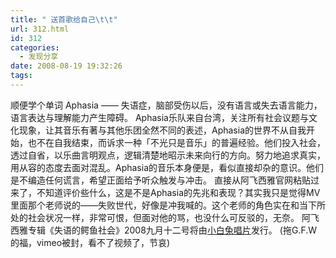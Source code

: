 ```yaml
---
title: " 送首歌给自己\t\t"
url: 312.html
id: 312
categories:
  - 发现分享
date: 2008-08-19 19:32:26
tags:
---
```


顺便学个单词 Aphasia —— 失语症，脑部受伤以后，没有语言或失去语言能力，语言表达与理解能力产生障碍。 Aphasia乐队来自台湾，关注所有社会议题与文化现象，让其音乐有著与其他乐团全然不同的表述，Aphasia的世界不从自我开始，也不在自我结束，而诉求一种「不光只是音乐」的普遍经验。他们投入社会，透过自省，以乐曲言明观点，逻辑清楚地昭示未来向行的方向。努力地追求真实，用从容的态度去面对混乱。Aphasia的音乐本身便是，看似直接却杂的意识。他们是不编造任何谎言，希望正面给予听众触发与冲击。 直接从阿飞西雅官网粘贴过来了，不知道评价些什么，这是不是Aphasia的先兆和表现？其实我只是觉得MV里面那个老师说的——失败世代，好像是冲我喊的。这个老师的角色实在和当下所处的社会状况一样，非常可恨，但面对他的骂，也没什么可反驳的，无奈。 阿飞西雅专辑《失语的鳄鱼社会》2008九月十二号将由[小白兔唱片](http://www.wwr.com.tw/)发行。 (拖G.F.W的福，vimeo被封，看不了视频了，节哀)